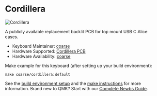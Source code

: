 # Cordillera

![Cordillera](https://i.imgur.com/3VCGsdDl.png)

A publicly available replacement backlit PCB for top mount USB C Alice cases.

* Keyboard Maintainer: [coarse](https://github.com/coarse)
* Hardware Supported: [Cordillera PCB](https://keyboard.coarse.tech/Cordillera-Alice-like-PCB-b34d95777ea44249bad3271b01d7838a)
* Hardware Availability: [coarse](https://github.com/coarse)

Make example for this keyboard (after setting up your build environment):

    make coarse/cordillera:default

See the [build environment setup](https://docs.qmk.fm/#/getting_started_build_tools) and the [make instructions](https://docs.qmk.fm/#/getting_started_make_guide) for more information. Brand new to QMK? Start with our [Complete Newbs Guide](https://docs.qmk.fm/#/newbs).
